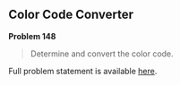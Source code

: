 Color Code Converter
--------------------

**Problem 148**

> Determine and convert the color code.

Full problem statement is available [here][mirror].

[mirror]: https://github.com/rdtsc/codeeval-problem-statements/tree/master/moderate/148-color-code-converter/
          "View Problem Statement Mirror"
